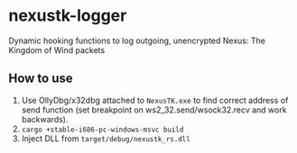 # nexustk-logger

Dynamic hooking functions to log outgoing, unencrypted Nexus: The Kingdom of Wind packets

## How to use

1. Use OllyDbg/x32dbg attached to `NexusTK.exe` to find correct address of send function (set breakpoint on ws2_32.send/wsock32.recv and work backwards).
2. `cargo +stable-i686-pc-windows-msvc build`
3. Inject DLL from `target/debug/nexustk_rs.dll`
